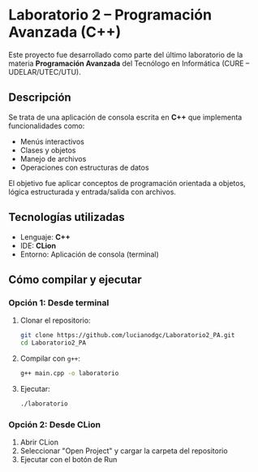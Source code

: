 # Laboratorio 2 – Programación Avanzada (C++)

Este proyecto fue desarrollado como parte del último laboratorio de la materia **Programación Avanzada** del Tecnólogo en Informática (CURE – UDELAR/UTEC/UTU).

## Descripción

Se trata de una aplicación de consola escrita en **C++** que implementa funcionalidades como:

- Menús interactivos
- Clases y objetos
- Manejo de archivos
- Operaciones con estructuras de datos

El objetivo fue aplicar conceptos de programación orientada a objetos, lógica estructurada y entrada/salida con archivos.

## Tecnologías utilizadas

- Lenguaje: **C++**
- IDE: **CLion**
- Entorno: Aplicación de consola (terminal)

## Cómo compilar y ejecutar

### Opción 1: Desde terminal

1. Clonar el repositorio:
   ```bash
   git clone https://github.com/lucianodgc/Laboratorio2_PA.git
   cd Laboratorio2_PA
   ```

2. Compilar con `g++`:
   ```bash
   g++ main.cpp -o laboratorio
   ```

3. Ejecutar:
   ```bash
   ./laboratorio
   ```

### Opción 2: Desde CLion

1. Abrir CLion
2. Seleccionar "Open Project" y cargar la carpeta del repositorio
3. Ejecutar con el botón de Run

